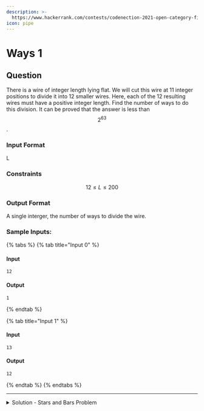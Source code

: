 ```yaml
---
description: >-
  https://www.hackerrank.com/contests/codenection-2021-open-category-finals/challenges/ways-1-1
icon: pipe
---
```


# Ways 1

## Question

There is a wire of integer length lying flat. We will cut this wire at 11 integer positions to divide it into 12 smaller wires. Here, each of the 12 resulting wires must have a positive integer length. Find the number of ways to do this division. It can be proved that the answer is less than $$2^{63}$$.

### Input Format

L

### Constraints

$$
12 \le L \le 200
$$

### Output Format

A single interger, the number of ways to divide the wire.

### Sample Inputs:

{% tabs %}
{% tab title="Input 0" %}
#### Input

```
12
```

#### Output

```
1
```
{% endtab %}

{% tab title="Input 1" %}
#### Input

```
13
```

#### Output

```
12
```
{% endtab %}
{% endtabs %}

***

<details>

<summary>Solution - Stars and Bars Problem</summary>

A typical stars and bars problem. A simple combinatorial calculation $$\binom{n-1}{11}$$ is enough to suffice the conditions.

Here's the solution:

```python
from math import comb
print(comb(int(input())-1, 11))
```

</details>
